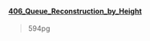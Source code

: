 #### [406_Queue_Reconstruction_by_Height](https://leetcode.com/problems/queue-reconstruction-by-height/)
> 594pg

